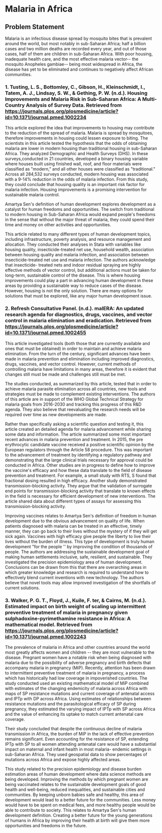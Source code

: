 
# Malaria in Africa
## Problem Statement
Malaria is an infectious disease spread by mosquito bites that is prevalent around the world, but most notably in sub-Saharan Africa; half a billion cases and two million deaths are recorded every year, and out of those cases, half of them are children in sub-Saharan Africa.  With poor housing, inadequate health care, and the most effective malaria vector-- the mosquito Anopheles gambiae-- being most widespread in Africa, the disease has yet to be eliminated and continues to negatively affect African communities. 
 
### 1. Tusting, L. S., Bottomley, C., Gibson, H., Kleinschmidt, I., Tatem, A. J., Lindsay, S. W., & Gething, P. W. (n.d.). Housing Improvements and Malaria Risk in Sub-Saharan Africa: A Multi-Country Analysis of Survey Data. Retrieved from https://journals.plos.org/plosmedicine/article?id=10.1371/journal.pmed.1002234

This article explored the idea that improvements to housing may contribute to the reduction of the spread of malaria.  Malaria is spread by mosquitoes, therefore improvements in housing could lessen exposure to biting.  The scientists in this article tested the hypothesis that the odds of obtaining malaria are lower in modern housing than traditional housing in sub-Saharan Africa. They analyzed Demographic and Health Surveys (DHS). In these surveys,conducted in 21 countries, developed a binary housing variable where houses built using finished wall, roof, and floor materials were classified as "modern," and all other houses were classified as "traditional."  Across all 284,532 surveys conducted, modern housing was associated with a 9-14% reduction in the odds of malaria infection.  From this study, they could conclude that housing quality is an important risk factor for malaria infection.  Housing improvements is a promising intervention for sustainable malaria control.  

Amartya Sen's definition of human development explores development as a catalyst for human freedoms and opportunities.  The switch from traditional to modern housing in Sub-Saharan Africa would expand people's freedoms in the sense that without the major threat of malaria, they could spend their time and money on other activities and opportunities.   

This article related to many different types of human development topics, including infrastructure, poverty analysis, and resource management and allocation. They conducted their analyses in Stata with variables like housing quality, insecticide-treated net use, household wealth, association between housing quality and malaria infection, and association between insecticide-treated net use and malaria infection. The authors acknowledge that insecticide- treated nets and indoor residual spraying are highly effective methods of vector control, but additional actions must be taken for long-term, sustainable control of the disease.  This is where housing improvements could play a part in advancing human development in these areas by providing a sustainable way to reduce cases of the disease.  However, housing is not the only solution.  There are many options for solutions that must be explored, like any major human development issue. 

### 2. Refresh Consultative Panel. (n.d.). malERA: An updated research agenda for diagnostics, drugs, vaccines, and vector control in malaria elimination and eradication. Retrieved from https://journals.plos.org/plosmedicine/article?id=10.1371/journal.pmed.1002455

This article investigated tools (both those that are currently available and ones that must be obtained) in order to maintain and achieve malaria elimination.  From the turn of the century, significant advances have been made in malaria prevention and elimination including improved diagnostics, drugs, vaccines, and vector control.  However, current methods of controlling malaria have limitations in many areas, therefore it is evident that changes still must be made and challenges still must be met.  

The studies conducted, as summarized by this article, tested that in order to achieve malaria parasite elimination across all countries, new tools and strategies must be made to complement existing interventions.  The authors of this article are in support of the WHO Global Technical Strategy for malaria goals from 2016-2030 and tracking this progress of this R&D agenda.  They also believe that reevaluating the research needs will be required over time as new developments are made.

Rather than specifically asking a scientific question and testing it, this article created an detailed agenda for malaria advancement while sharing some data and information.  The article summarized some most important recent advances in malaria prevention and treatment.  In 2015, the pre erythrocytic candidate vaccine received a positive scientific opinion by the European regulators through the Article 58 procedure.  This was important to the advancement of treatment by identifying a regulatory pathway and demonstrating that the large clinical trials necessary for approval could be conducted in Africa.  Other studies are in progress to define how to improve the vaccine's efficacy and how these data translate to the field of disease prevention and treatment.  For example, a small study with RTS, S found that fractional dosing resulted in high efficacy.  Another study demonstrated transmission-blocking activity. They argue that the validation of surrogate end points for transmission-blocking activity that translate to known effects in the field is necessary for efficient development of new interventions.  The article shared data about different types of assays for assessing this transmission-blocking activity.  

Improving vaccines relates to Amartya Sen's definition of freedom in human development due to the obvious advancement on quality of life.  When patients diagnosed with malaria can be treated in an effective, timely manner, they can go back to their lives without the mystery of if they will get sick again.  Vaccines with high efficacy give people the liberty to live their lives without the burden of illness.  This type of development is truly human development "for the people '' by improving the condition of thousands of people.  The authors are addressing the sustainable development goal of making human settlements inclusive, safe, resilient, and sustainable.  They investigated the precision epidemiology area of human development.  Conclusions can be drawn from this that there are overarching areas in which greater knowledge and research is required to understand how to effectively blend current inventions with new technology.  The authors believe that novel tools may allow improved investigation of the shortfalls of current solutions.  

### 3. Walker, P. G. T., Floyd, J., Kuile, F. ter, & Cairns, M. (n.d.). Estimated impact on birth weight of scaling up intermittent preventive treatment of malaria in pregnancy given sulphadoxine-pyrimethamine resistance in Africa: A mathematical model. Retrieved from https://journals.plos.org/plosmedicine/article?id=10.1371/journal.pmed.1002243

The prevalence of malaria in Africa and other countries around the world most greatly affects women and children -- they are most vulnerable to the disease. Pregnant women have a notable risk when being diagnosed with malaria due to the possibility of adverse pregnancy and birth defects that accompany malaria in pregnancy (MiP). Recently, attention has been drawn to intermittent preventive treatment of malaria in pregnancy, a process which has historically had low coverage in impoverished countries.  The study conducted used an existing mathematical model of MiP combined with estimates of the changing endemicity of malaria across Africa with maps of SP resistance mutations and current coverage of antenatal access and IPTp with DP across Africa.  Using estimates of relationships between resistance mutations and the parasitological efficacy of SP during pregnancy, they estimated the varying impact of IPTp with SP  across Africa and the value of enhancing its uptake to match current antenatal care coverage.  

Their study concluded that despite the continuous decline of malaria transmission in Africa, the burden of MiP in the lack of effective prevention remains significant.  Even accounting for the resistance of SP, extending IPTp with SP to all women attending antenatal care would have a substantial impact on maternal and infant health in most malaria- endemic settings in sub-Saharan Africa.  They used geospatial data to show percentages of mutations across Africa and expose highly affected areas.  

This study related to the precision epidemiology and disease burden estimation areas of human development where data science methods are being developed.  Improving the methods by which pregnant women are being vaccinated relates to the sustainable development goals of good health and well-being, reduced inequalities, and sustainable cities and communities.  By keeping unborn babies safe and healthy, this area of development would lead to a better future for the communities.  Less money would have to be spent on medical fees, and more healthy people would be able to contribute to society.  This relates to Amartya Sen's human development definition.  Creating a better future for the young generations of humans in Africa by improving their health at birth will give them more opportunities and freedoms in the future. 






